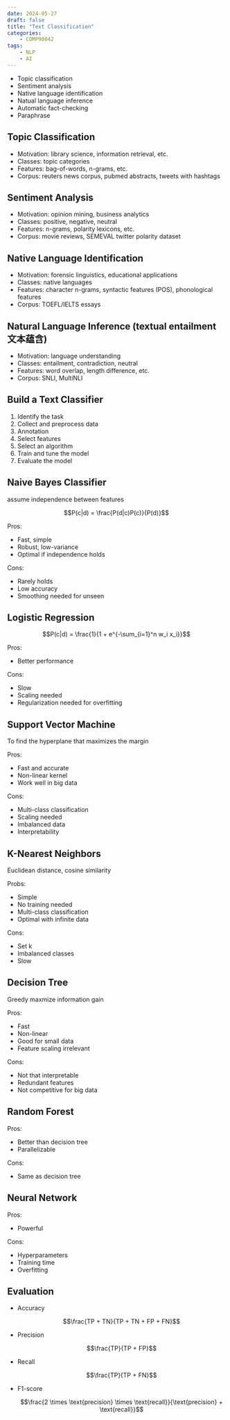 ```yaml
---
date: 2024-05-27
draft: false
title: "Text Classification"
categories:
    - COMP90042
tags: 
    - NLP
    - AI
---
```



- Topic classification
- Sentiment analysis
- Native language identification
- Natual language inference
- Automatic fact-checking
- Paraphrase


## Topic Classification

- Motivation: library science, information retrieval, etc.
- Classes: topic categories
- Features: bag-of-words, n-grams, etc.
- Corpus: reuters news corpus, pubmed abstracts, tweets with hashtags

## Sentiment Analysis

- Motivation: opinion mining, business analytics
- Classes: positive, negative, neutral
- Features: n-grams, polarity lexicons, etc.
- Corpus: movie reviews, SEMEVAL twitter polarity dataset

## Native Language Identification

- Motivation: forensic linguistics, educational applications
- Classes: native languages
- Features: character n-grams, syntactic features (POS), phonological features
- Corpus: TOEFL/IELTS essays

## Natural Language Inference (textual entailment 文本蕴含)

- Motivation: language understanding
- Classes: entailment, contradiction, neutral
- Features: word overlap, length difference, etc.
- Corpus: SNLI, MultiNLI

## Build a Text Classifier

1. Identify the task
2. Collect and preprocess data
3. Annotation
4. Select features
5. Select an algorithm
6. Train and tune the model
7. Evaluate the model

## Naive Bayes Classifier

assume independence between features

$$P(c|d) = \frac{P(d|c)P(c)}{P(d)}$$

Pros:
- Fast, simple
- Robust, low-variance
- Optimal if independence holds

Cons:
- Rarely holds
- Low accuracy
- Smoothing needed for unseen

## Logistic Regression

$$P(c|d) = \frac{1}{1 + e^{-\sum_{i=1}^n w_i x_i}}$$

Pros:
- Better performance

Cons:
- Slow
- Scaling needed
- Regularization needed for overfitting

## Support Vector Machine

To find the hyperplane that maximizes the margin

Pros:
- Fast and accurate
- Non-linear kernel
- Work well in big data

Cons:
- Multi-class classification
- Scaling needed
- Imbalanced data
- Interpretability

## K-Nearest Neighbors

Euclidean distance, cosine similarity

Probs:
- Simple
- No training needed
- Multi-class classification
- Optimal with infinite data

Cons:
- Set k
- Imbalanced classes
- Slow

## Decision Tree

Greedy maxmize information gain

Pros:
- Fast
- Non-linear
- Good for small data
- Feature scaling irrelevant

Cons:
- Not that interpretable
- Redundant features
- Not competitive for big data

## Random Forest

Pros:
- Better than decision tree
- Parallelizable

Cons:
- Same as decision tree

## Neural Network

Pros:
- Powerful

Cons:
- Hyperparameters
- Training time
- Overfitting

## Evaluation

- Accuracy

    $$\frac{TP + TN}{TP + TN + FP + FN}$$

- Precision
    
    $$\frac{TP}{TP + FP}$$

- Recall
    
    $$\frac{TP}{TP + FN}$$  

- F1-score
    
    $$\frac{2 \times \text{precision} \times \text{recall}}{\text{precision} + \text{recall}}$$


